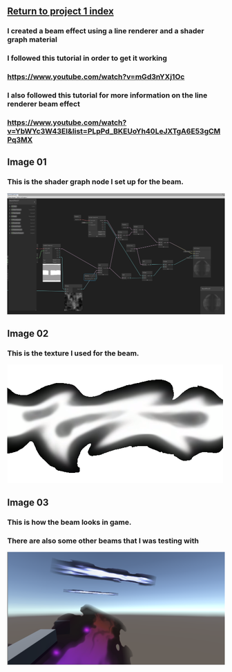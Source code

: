 ## <a href="project1">Return to project 1 index</a>

### I created a beam effect using a line renderer and a shader graph material
### I followed this tutorial in order to get it working
### <a href="https://www.youtube.com/watch?v=mGd3nYXj1Oc">https://www.youtube.com/watch?v=mGd3nYXj1Oc</a>
### I also followed this tutorial for more information on the line renderer beam effect
### <a href="https://www.youtube.com/watch?v=YbWYc3W43EI&list=PLpPd_BKEUoYh40LeJXTgA6E53gCMPq3MX">https://www.youtube.com/watch?v=YbWYc3W43EI&list=PLpPd_BKEUoYh40LeJXTgA6E53gCMPq3MX</a>


## Image 01

### This is the shader graph node I set up for the beam.
<img src="images/beam01.png" alt="">

## Image 02

### This is the texture I used for the beam.
<img src="images/beam02.png" alt="">

## Image 03

### This is how the beam looks in game.
### There are also some other beams that I was testing with
<img src="images/beam03.png" alt="">